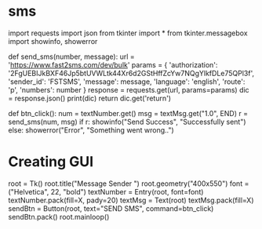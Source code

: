 # sms
import requests
import json
from tkinter import *
from tkinter.messagebox import showinfo, showerror


def send_sms(number, message):
    url = 'https://www.fast2sms.com/dev/bulk'
    params = {
        'authorization': '2FgUEBIJkBXF46Jp5btUVWLtk44Xr6d2GStHffZcYw7NQgYlkfDLe75QPl3f',
        'sender_id': 'FSTSMS',
        'message': message,
        'language': 'english',
        'route': 'p',
        'numbers': number
    }
    response = requests.get(url, params=params)
    dic = response.json()
    print(dic)
    return dic.get('return')


def btn_click():
    num = textNumber.get()
    msg = textMsg.get("1.0", END)
    r = send_sms(num, msg)
    if r:
        showinfo("Send Success", "Successfully sent")
    else:
        showerror("Error", "Something went wrong..")


# Creating GUI
root = Tk()
root.title("Message Sender ")
root.geometry("400x550")
font = ("Helvetica", 22, "bold")
textNumber = Entry(root, font=font)
textNumber.pack(fill=X, pady=20)
textMsg = Text(root)
textMsg.pack(fill=X)
sendBtn = Button(root, text="SEND SMS", command=btn_click)
sendBtn.pack()
root.mainloop()
